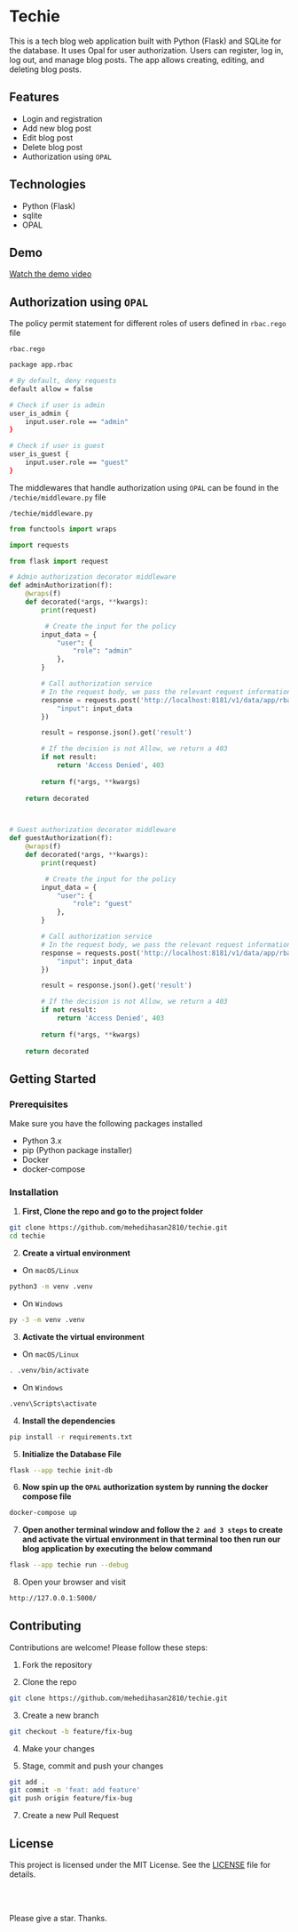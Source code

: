 # Techie

This is a tech blog web application built with Python (Flask) and SQLite for the database. It uses Opal for user authorization. Users can register, log in, log out, and manage blog posts. The app allows creating, editing, and deleting blog posts.

## Features
- Login and registration
- Add new blog post
- Edit blog post
- Delete blog post
- Authorization using `OPAL`

## Technologies
- Python (Flask)
- sqlite
- OPAL

## Demo

[Watch the demo video](https://github.com/mehedihasan2810/techie/assets/117534561/7ce468bf-e404-4104-8b9c-97fbc054b9ab)

## Authorization using `OPAL`
The policy permit statement for different roles of users defined in `rbac.rego` file

`rbac.rego`
```bash
package app.rbac

# By default, deny requests
default allow = false

# Check if user is admin
user_is_admin {
    input.user.role == "admin"
}

# Check if user is guest
user_is_guest {
    input.user.role == "guest"
}
```

The middlewares that handle authorization using `OPAL` can be found in the `/techie/middleware.py` file

`/techie/middleware.py`
```py
from functools import wraps

import requests

from flask import request

# Admin authorization decorator middleware
def adminAuthorization(f):
    @wraps(f)
    def decorated(*args, **kwargs):
        print(request)

         # Create the input for the policy
        input_data = {
            "user": {
                "role": "admin"
            },
        }

        # Call authorization service
        # In the request body, we pass the relevant request information
        response = requests.post('http://localhost:8181/v1/data/app/rbac/user_is_admin', json={
            "input": input_data
        })

        result = response.json().get('result')

        # If the decision is not Allow, we return a 403
        if not result:
            return 'Access Denied', 403
        
        return f(*args, **kwargs)
    
    return decorated



# Guest authorization decorator middleware
def guestAuthorization(f):
    @wraps(f)
    def decorated(*args, **kwargs):
        print(request)

         # Create the input for the policy
        input_data = {
            "user": {
                "role": "guest"
            },
        }

        # Call authorization service
        # In the request body, we pass the relevant request information
        response = requests.post('http://localhost:8181/v1/data/app/rbac/user_is_guest', json={
            "input": input_data
        })

        result = response.json().get('result')

        # If the decision is not Allow, we return a 403
        if not result:
            return 'Access Denied', 403
        
        return f(*args, **kwargs)
    
    return decorated
```

## Getting Started

### Prerequisites

Make sure you have the following packages installed

- Python 3.x
- pip (Python package installer)
- Docker
- docker-compose

### Installation

1. **First, Clone the repo and go to the project folder**
```bash
git clone https://github.com/mehedihasan2810/techie.git
cd techie
```

2. **Create a virtual environment**

- On `macOS/Linux`
```bash
python3 -m venv .venv
```

- On `Windows`
```bash
py -3 -m venv .venv
```

3. **Activate the virtual environment**

- On `macOS/Linux`
```bash
. .venv/bin/activate
```

- On `Windows`
```bash
.venv\Scripts\activate
```

4. **Install the dependencies**
```bash
pip install -r requirements.txt
```

5. **Initialize the Database File**
```bash
flask --app techie init-db
```

6.  **Now spin up the `OPAL` authorization system by running the docker compose file**
```bash
docker-compose up
```

7. **Open another terminal window and follow the `2 and 3 steps` to create and activate the virtual environment in that terminal too then run our blog application by executing the below command**
```bash
flask --app techie run --debug
```

8. Open your browser and visit
```bash
http://127.0.0.1:5000/
```

## Contributing

Contributions are welcome! Please follow these steps:

1. Fork the repository

2. Clone the repo
```bash
git clone https://github.com/mehedihasan2810/techie.git
```
3. Create a new branch
```bash
git checkout -b feature/fix-bug
```
4. Make your changes

5. Stage, commit and push your changes
```bash
git add .
git commit -m 'feat: add feature'
git push origin feature/fix-bug
```
7. Create a new Pull Request

## License

This project is licensed under the MIT License. See the [LICENSE](LICENSE) file for details.

<br>
<br>

Please give a star. Thanks.

